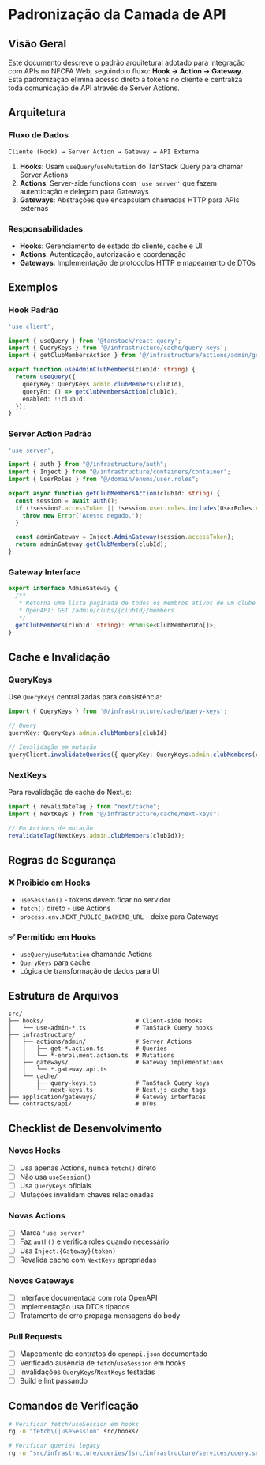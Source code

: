 # Padronização da Camada de API

## Visão Geral

Este documento descreve o padrão arquitetural adotado para integração com APIs no NFCFA Web, seguindo o fluxo: **Hook → Action → Gateway**. Esta padronização elimina acesso direto a tokens no cliente e centraliza toda comunicação de API através de Server Actions.

## Arquitetura

### Fluxo de Dados

```
Cliente (Hook) → Server Action → Gateway → API Externa
```

1. **Hooks**: Usam `useQuery`/`useMutation` do TanStack Query para chamar Server Actions
2. **Actions**: Server-side functions com `'use server'` que fazem autenticação e delegam para Gateways
3. **Gateways**: Abstrações que encapsulam chamadas HTTP para APIs externas

### Responsabilidades

- **Hooks**: Gerenciamento de estado do cliente, cache e UI
- **Actions**: Autenticação, autorização e coordenação
- **Gateways**: Implementação de protocolos HTTP e mapeamento de DTOs

## Exemplos

### Hook Padrão

```typescript
'use client';

import { useQuery } from '@tanstack/react-query';
import { QueryKeys } from '@/infrastructure/cache/query-keys';
import { getClubMembersAction } from '@/infrastructure/actions/admin/get-club-members.action';

export function useAdminClubMembers(clubId: string) {
  return useQuery({
    queryKey: QueryKeys.admin.clubMembers(clubId),
    queryFn: () => getClubMembersAction(clubId),
    enabled: !!clubId,
  });
}
```

### Server Action Padrão

```typescript
'use server';

import { auth } from "@/infrastructure/auth";
import { Inject } from "@/infrastructure/containers/container";
import { UserRoles } from "@/domain/enums/user.roles";

export async function getClubMembersAction(clubId: string) {
  const session = await auth();
  if (!session?.accessToken || !session.user.roles.includes(UserRoles.ADMIN)) {
    throw new Error('Acesso negado.');
  }

  const adminGateway = Inject.AdminGateway(session.accessToken);
  return adminGateway.getClubMembers(clubId);
}
```

### Gateway Interface

```typescript
export interface AdminGateway {
  /**
   * Retorna uma lista paginada de todos os membros ativos de um clube
   * OpenAPI: GET /admin/clubs/{clubId}/members
   */
  getClubMembers(clubId: string): Promise<ClubMemberDto[]>;
}
```

## Cache e Invalidação

### QueryKeys
Use `QueryKeys` centralizadas para consistência:

```typescript
import { QueryKeys } from '@/infrastructure/cache/query-keys';

// Query
queryKey: QueryKeys.admin.clubMembers(clubId)

// Invalidação em mutação
queryClient.invalidateQueries({ queryKey: QueryKeys.admin.clubMembers(clubId) });
```

### NextKeys
Para revalidação de cache do Next.js:

```typescript
import { revalidateTag } from "next/cache";
import { NextKeys } from "@/infrastructure/cache/next-keys";

// Em Actions de mutação
revalidateTag(NextKeys.admin.clubMembers(clubId));
```

## Regras de Segurança

### ❌ Proibido em Hooks
- `useSession()` - tokens devem ficar no servidor
- `fetch()` direto - use Actions
- `process.env.NEXT_PUBLIC_BACKEND_URL` - deixe para Gateways

### ✅ Permitido em Hooks
- `useQuery`/`useMutation` chamando Actions
- `QueryKeys` para cache
- Lógica de transformação de dados para UI

## Estrutura de Arquivos

```
src/
├── hooks/                          # Client-side hooks
│   └── use-admin-*.ts              # TanStack Query hooks
├── infrastructure/
│   ├── actions/admin/              # Server Actions
│   │   ├── get-*.action.ts         # Queries
│   │   └── *-enrollment.action.ts  # Mutations
│   ├── gateways/                   # Gateway implementations
│   │   └── *.gateway.api.ts
│   └── cache/
│       ├── query-keys.ts           # TanStack Query keys
│       └── next-keys.ts            # Next.js cache tags
├── application/gateways/           # Gateway interfaces
└── contracts/api/                  # DTOs
```

## Checklist de Desenvolvimento

### Novos Hooks
- [ ] Usa apenas Actions, nunca `fetch()` direto
- [ ] Não usa `useSession()` 
- [ ] Usa `QueryKeys` oficiais
- [ ] Mutações invalidam chaves relacionadas

### Novas Actions
- [ ] Marca `'use server'`
- [ ] Faz `auth()` e verifica roles quando necessário
- [ ] Usa `Inject.{Gateway}(token)`
- [ ] Revalida cache com `NextKeys` apropriadas

### Novos Gateways
- [ ] Interface documentada com rota OpenAPI
- [ ] Implementação usa DTOs tipados
- [ ] Tratamento de erro propaga mensagens do body

### Pull Requests
- [ ] Mapeamento de contratos do `openapi.json` documentado
- [ ] Verificado ausência de `fetch`/`useSession` em hooks
- [ ] Invalidações `QueryKeys`/`NextKeys` testadas
- [ ] Build e lint passando

## Comandos de Verificação

```bash
# Verificar fetch/useSession em hooks
rg -n "fetch\(|useSession" src/hooks/

# Verificar queries legacy
rg -n "src/infrastructure/queries/|src/infrastructure/services/query.service.api"
```